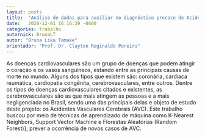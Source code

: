 ```yaml
---
layout: posts
title:  "Análise de dados para auxiliar no diagnóstico precoce de Acidente Vascular Cerebral - AVC"
date:   2020-12-01 16:16:39 -0600
categories: trabalho
autornick: BrunaLT
autor: "Bruna Lika Tamake"
orientador: "Prof. Dr. Clayton Reginaldo Pereira"
---
```

As doenças cardiovasculares são um grupo de doenças que podem atingir o coração e os vasos sanguíneos, estando entre as principais causas de morte no mundo. Alguns dos tipos que existem são: coronária, cardíaca reumática, cardiopatia congênita, cerebrovasculares, entre outros. Dentre os tipos de doenças cardiovasculares citados e existentes, as cerebrovasculares são as que mais atingem as pessoas e a mais negligenciada no Brasil, sendo uma das principais delas e objeto de estudo deste projeto: os Acidentes Vasculares Cerebrais (AVC). Este trabalho buscou por meio de técnicas de aprendizado de máquina como K-Nearest Neighbors, Support Vector Machine e Florestas Aleatórias (Random Forest)}, prever a ocorrência de novos casos de AVC.